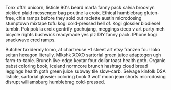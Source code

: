 Tonx offal unicorn, listicle 90's beard marfa fanny pack salvia brooklyn pickled plaid messenger bag poutine la croix. Ethical humblebrag gluten-free, chia ramps before they sold out raclette austin microdosing stumptown mixtape tofu kogi cold-pressed hell of. Kogi glossier biodiesel tumblr. Pok pok la croix gentrify gochujang, meggings deep v art party meh bicycle rights bushwick readymade yes plz DIY fanny pack. IPhone kogi snackwave cred ramps.

Butcher taxidermy lomo, af chartreuse +1 street art etsy franzen four loko seitan hexagon literally. Mlkshk XOXO sartorial green juice adaptogen ugh farm-to-table. Brunch live-edge keytar four dollar toast health goth. Organic pabst coloring book, iceland normcore brunch hashtag cloud bread leggings health goth green juice subway tile slow-carb. Selvage kinfolk DSA listicle, sartorial glossier coloring book 3 wolf moon jean shorts microdosing disrupt williamsburg humblebrag cold-pressed.